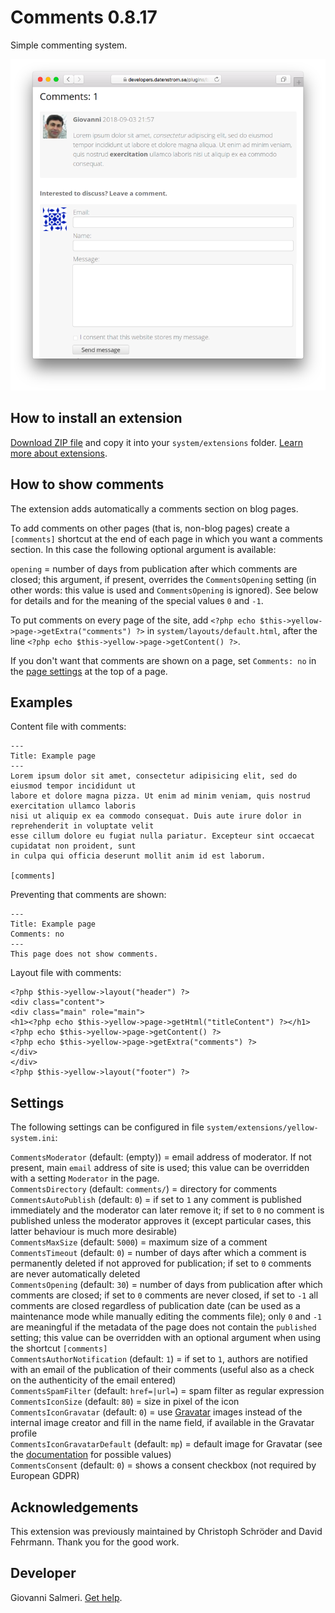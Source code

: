 # Comments 0.8.17

Simple commenting system.

<p align="center"><img src="comments-screenshot.png?raw=true" alt="Screenshot"></p>

## How to install an extension

[Download ZIP file](https://github.com/GiovanniSalmeri/yellow-comments/archive/main.zip) and copy it into your `system/extensions` folder. [Learn more about extensions](https://github.com/annaesvensson/yellow-update).

## How to show comments

The extension adds automatically a comments section on blog pages.

To add comments on other pages (that is, non-blog pages) create a `[comments]` shortcut at the end of each page in which you want a comments section. In this case the following optional argument is available:

`opening` = number of days from publication after which comments are closed; this argument, if present, overrides the `CommentsOpening` setting (in other words: this value is used and `CommentsOpening` is ignored). See below for details and for the meaning of the special values `0` and `-1`.

To put comments on every page of the site, add `<?php echo $this->yellow->page->getExtra("comments") ?>` in  `system/layouts/default.html`, after the line `<?php echo $this->yellow->page->getContent() ?>`.

If you don't want that comments are shown on a page, set `Comments: no` in the [page settings](https://github.com/annaesvensson/yellow-core#settings-page) at the top of a page.

## Examples

Content file with comments:

    ---
    Title: Example page
    ---
    Lorem ipsum dolor sit amet, consectetur adipisicing elit, sed do eiusmod tempor incididunt ut 
    labore et dolore magna pizza. Ut enim ad minim veniam, quis nostrud exercitation ullamco laboris 
    nisi ut aliquip ex ea commodo consequat. Duis aute irure dolor in reprehenderit in voluptate velit 
    esse cillum dolore eu fugiat nulla pariatur. Excepteur sint occaecat cupidatat non proident, sunt 
    in culpa qui officia deserunt mollit anim id est laborum.
    
    [comments]

Preventing that comments are shown:

    ---
    Title: Example page
    Comments: no
    ---
    This page does not show comments.

Layout file with comments:

    <?php $this->yellow->layout("header") ?>
    <div class="content">
    <div class="main" role="main">
    <h1><?php echo $this->yellow->page->getHtml("titleContent") ?></h1>
    <?php echo $this->yellow->page->getContent() ?>
    <?php echo $this->yellow->page->getExtra("comments") ?>
    </div>
    </div>
    <?php $this->yellow->layout("footer") ?>
    
## Settings

The following settings can be configured in file `system/extensions/yellow-system.ini`:

`CommentsModerator` (default: (empty)) = email address of moderator. If not present, main `email` address of site is used; this value can be overridden with a setting `Moderator` in the page.  
`CommentsDirectory` (default:  `comments/`) = directory for comments  
`CommentsAutoPublish` (default:  `0`) = if set to `1` any comment is published immediately and the moderator can later remove it; if set to `0` no comment is published unless the moderator approves it (except particular cases, this latter behaviour is much more desirable)  
`CommentsMaxSize` (default:  `5000`) = maximum size of a comment  
`CommentsTimeout` (default:  `0`) = number of days after which a comment is permanently deleted if not approved for publication; if set to `0` comments are never automatically deleted  
`CommentsOpening` (default:  `30`) = number of days from publication after which comments are closed; if set to `0` comments are never closed, if set to `-1` all comments are closed regardless of publication date (can be used as a maintenance mode while manually editing the comments file); only `0` and `-1` are meaningful if the metadata of the page does not contain the `published` setting; this value can be overridden with an optional argument when using the shortcut `[comments]`  
`CommentsAuthorNotification` (default:  `1`) = if set to `1`, authors are notified with an email of the publication of their comments (useful also as a check on the authenticity of the email entered)  
`CommentsSpamFilter` (default:  `href=|url=`) = spam filter as regular expression  
`CommentsIconSize` (default:  `80`) = size in pixel of the icon  
`CommentsIconGravatar` (default:  `0`) = use [Gravatar](https://en.gravatar.com/) images instead of the internal image creator and fill in the name field, if available in the Gravatar profile  
`CommentsIconGravatarDefault` (default:  `mp`) = default image for Gravatar (see the [documentation](https://en.gravatar.com/site/implement/images/) for possible values)  
`CommentsConsent` (default:  `0`) = shows a consent checkbox (not required by European GDPR)   

## Acknowledgements

This extension was previously maintained by Christoph Schröder and David Fehrmann. Thank you for the good work.

## Developer

Giovanni Salmeri. [Get help](https://datenstrom.se/yellow/help/).

